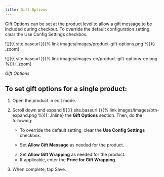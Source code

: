 ```yaml
---
title: Gift Options
---
```


Gift Options can be set at the product level to allow a gift message to be included during checkout. To override the default configuration setting, clear the Use Config Settings checkbox.

<!--{% if "Default.CE Only" contains site.edition %}-->

![]({{ site.baseurl }}{% link images/images/product-gift-options.png %}){: .zoom}
<!--{% endif %}-->

<!--{% if "Default.EE-B2B" contains site.edition %}-->

![]({{ site.baseurl }}{% link images/images-ee/product-gift-options-ee.png %}){: .zoom}
<!--{% endif %}-->

*Gift Options*

## To set gift options for a single product:

1. Open the product in edit mode.

1. Scroll down and expand ![]({{ site.baseurl }}{% link images/images/btn-expand.png %}){: .Inline} the **Gift Options** section. Then, do the following:

    * To override the default setting, clear the **Use Config Settings** checkbox.

    * Set **Allow Gift Message** as needed for the product.

    <!--{% if "Default.EE-B2B" contains site.edition %}-->

    * Set **Allow Gift Wrapping** as needed for the product.

    <!--{% endif %}-->

    <!--{% if "Default.EE-B2B" contains site.edition %}-->

    * If applicable, enter the **Price for Gift Wrapping**.

    <!--{% endif %}-->

1. When complete, tap <span class="btn">Save</span>.
